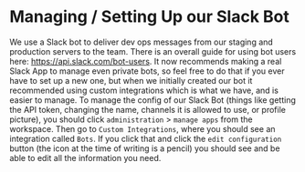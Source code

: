 # Managing / Setting Up our Slack Bot

We use a Slack bot to deliver dev ops messages from our staging and production servers to the team. There is an overall guide for using bot users here: https://api.slack.com/bot-users. It now recommends making a real Slack App to manage even private bots, so feel free to do that if you ever have to set up a new one, but when we initially created our bot it recommended using custom integrations which is what we have, and is easier to manage. To manage the config of our Slack Bot (things like getting the API token, changing the name, channels it is allowed to use, or profile picture), you should click `administration` > `manage apps` from the workspace. Then go to `Custom Integrations`, where you should see an integration called `Bots`. If you click that and click the `edit configuration` button (the icon at the time of writing is a pencil) you should see and be able to edit all the information you need.
